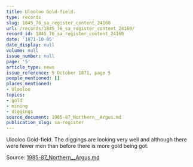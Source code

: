 ```yaml
---
title: Ulooloo Gold-field.
type: records
slug: 1845_76_sa_register_content_24160
url: /records/1845_76_sa_register_content_24160/
record_id: 1845_76_sa_register_content_24160
date: '1871-10-05'
date_display: null
volume: null
issue_number: null
page: '5'
article_type: news
issue_reference: 5 October 1871, page 5
people_mentioned: []
places_mentioned:
- Ulooloo
topics:
- gold
- mining
- diggings
source_document: 1985-87_Northern__Argus.md
publication_slug: sa-register
---
```


Ulooloo Gold-field.  The diggings are looking very well and although there were fewer men than before there is more gold being got.

Source: [1985-87_Northern__Argus.md](/downloads/markdown/1985-87_Northern__Argus.md)

